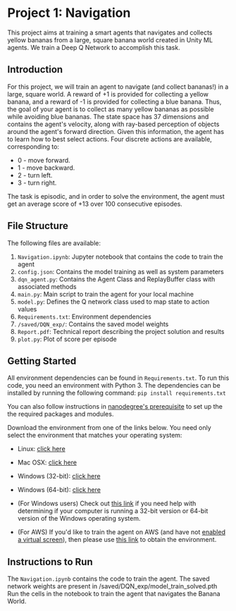 # Project 1: Navigation
This project aims at training a smart agents that navigates and collects yellow bananas from a large, square banana world created in Unity ML agents. 
We train a Deep Q Network to accomplish this task. 

## Introduction
For this project, we will train an agent to navigate (and collect bananas!) in a large, square world.
A reward of +1 is provided for collecting a yellow banana, and a reward of -1 is provided for collecting a blue banana. Thus, the goal of your agent is to collect as many yellow bananas as possible while avoiding blue bananas.
The state space has 37 dimensions and contains the agent's velocity, along with ray-based perception of objects around the agent's forward direction. Given this information, the agent has to learn how to best select actions. Four discrete actions are available, corresponding to:
-	0 - move forward.
-	1 - move backward.
-	2 - turn left.
-	3 - turn right.

The task is episodic, and in order to solve the environment, the agent must get an average score of +13 over 100 consecutive episodes.

## File Structure
The following files are available:
1. `Navigation.ipynb`: Jupyter notebook that contains the code to train the agent
2. `config.json`: Contains the model training as well as system parameters
3. `dqn_agent.py`: Contains the Agent Class and ReplayBuffer class with associated methods
4. `main.py`: Main script to train the agent for your local machine
5. `model.py`: Defines the Q network class used to map state to action values
6. `Requirements.txt`: Environment dependencies
7. `/saved/DQN_exp/`: Contains the saved model weights
8. `Report.pdf`: Technical report describing the project solution and results
9. `plot.py`: Plot of score per episode

## Getting Started
All environment dependencies can be found in `Requirements.txt`. To run this code, you need an environment with Python 3. The
dependencies can be installed by running the following command:
`pip install requirements.txt`

You can also follow instructions in [nanodegree's prerequisite](https://github.com/udacity/deep-reinforcement-learning/#dependencies) to set up the the required packages and modules.

Download the environment from one of the links below. You need only select the environment that matches your operating system:

- Linux: [click here](https://s3-us-west-1.amazonaws.com/udacity-drlnd/P1/Banana/Banana_Linux.zip)
- Mac OSX: [click here](https://s3-us-west-1.amazonaws.com/udacity-drlnd/P1/Banana/Banana.app.zip)
- Windows (32-bit): [click here](https://s3-us-west-1.amazonaws.com/udacity-drlnd/P1/Banana/Banana_Windows_x86.zip)
- Windows (64-bit): [click here](https://s3-us-west-1.amazonaws.com/udacity-drlnd/P1/Banana/Banana_Windows_x86_64.zip)
- (For Windows users) Check out [this link](https://support.microsoft.com/en-us/help/827218/how-to-determine-whether-a-computer-is-running-a-32-bit-version-or-64) if you need help with determining if your computer is running a 32-bit version or 64-bit version of the Windows operating system.

- (For AWS) If you'd like to train the agent on AWS (and have not [enabled a virtual screen](https://github.com/Unity-Technologies/ml-agents/blob/master/docs/Training-on-Amazon-Web-Service.md)), then please use [this link](https://s3-us-west-1.amazonaws.com/udacity-drlnd/P1/Banana/Banana_Linux_NoVis.zip) to obtain the environment.


## Instructions to Run
The `Navigation.ipynb` contains the code to train the agent. The saved network weights are present in /saved/DQN_exp/model_train_solved.pth
Run the cells in the notebook to train the agent that navigates the Banana World. 








